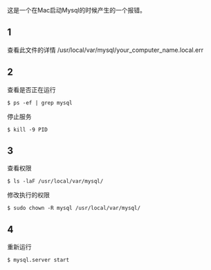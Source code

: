 这是一个在Mac启动Mysql的时候产生的一个报错。

## 1

查看此文件的详情
/usr/local/var/mysql/your_computer_name.local.err

## 2

查看是否正在运行
```shell
$ ps -ef | grep mysql
```

停止服务
```shell
$ kill -9 PID
```

## 3

查看权限
```shell
$ ls -laF /usr/local/var/mysql/
```

修改执行的权限
```shell
$ sudo chown -R mysql /usr/local/var/mysql/
```

## 4

重新运行
```shell
$ mysql.server start
```
